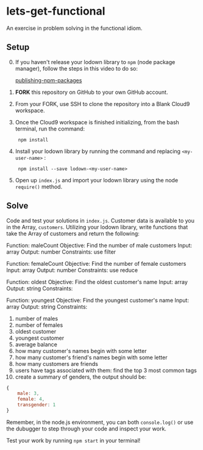 # lets-get-functional

An exercise in problem solving in the functional idiom.

## Setup

0. If you haven't release your lodown library to `npm` (node package manager), follow the steps in this video to do so:

    [publishing-npm-packages](https://docs.npmjs.com/getting-started/publishing-npm-packages)


1. **FORK** this repository on GitHub to your own GitHub account.

2. From your FORK, use SSH to clone the repository into a Blank Cloud9 workspace.

3. Once the Cloud9 workspace is finished initializing, from the bash terminal, run the command:

        npm install

4. Install your lodown library by running the command and replacing `<my-user-name>` :

        npm install --save lodown-<my-user-name>

5. Open up `index.js` and import your lodown library using the node `require()` method.

## Solve

Code and test your solutions in `index.js`. Customer data is available to you in the Array, `customers`. Utilizing your lodown library, write functions that take the Array of customers and return the following:

Function: maleCount
Objective: Find the number of male customers
Input: array
Output: number
Constraints: use filter

Function: femaleCount
Objective: Find the number of female customers
Input: array
Output: number
Constraints: use reduce

Function: oldest
Objective: Find the oldest customer's name
Input: array
Output: string
Constraints:

Function: youngest
Objective: Find the youngest customer's name
Input: array
Output: string
Constraints: 

1. number of males
2. number of females
3. oldest customer
4. youngest customer
5. average balance
6. how many customer's names begin with some letter
7. how many customer's friend's names begin with some letter
8. how many customers are friends
9. users have tags associated with them: find the top 3 most common tags
10. create a summary of genders, the output should be:

```javascript
{
    male: 3,
    female: 4,
    transgender: 1
}
```

Remember, in the node.js environment, you can both `console.log()` or use the dubugger to step through your code and inspect your work.

Test your work by running `npm start` in your terminal!

